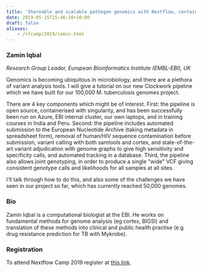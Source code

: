 ```yaml
---
title: 'Shareable and scalable pathogen genomics with Nextflow, containers and Clockwork'
date: 2019-05-15T15:46:10+10:00
draft: false
aliases:
    - /nfcamp/2019/zamin.html
---
```


### Zamin Iqbal
*Research Group Leader, European Bioinformatics Institute (EMBL-EBI), UK*


Genomics is becoming ubiquitous in microbiology, and there are a plethora of variant analysis tools. I will give a tutorial on our new Clockwork pipeline which we have built for our 100,000 M. tuberculosis genomes project. 

There are 4 key components which might be of interest. First: the pipeline is open source, containerised with singularity, and has been successfully been run on Azure, EBI internal cluster, our own laptops, and in training courses in India and Peru. Second: the pipeline includes automated submission to the European Nucleotide Archive (taking metadata in spreadsheet form), removal of human/HIV sequence contamination before submission, variant calling with both samtools and cortex, and state-of-the-art variant adjudication with genome graphs to give high sensitivity and specificity calls, and automated tracking in a database. Third, the pipeline also allows joint genotyping, in order to produce a single "wide" VCF giving consistent genotype calls and likelihoods for all samples at all sites.

I'll talk through how to do this, and also some of the challenges we have seen in our project so far, which has currently reached 50,000 genomes.


### Bio

Zamin Iqbal is a computational biologist at the EBI. He works on fundamental methods for genome analysis (eg cortex, BIGSI) and translation of these methods into clinical and public health practise (e.g drug resistance prediction for TB with Mykrobe).

### Registration 

To attend Nextflow Camp 2019 register at [this link](https://www.crg.eu/en/event/coursescrg-nextflow-2019).